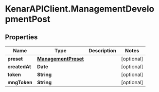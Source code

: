# KenarAPIClient.ManagementDevelopmentPost

## Properties

Name | Type | Description | Notes
------------ | ------------- | ------------- | -------------
**preset** | [**ManagementPreset**](ManagementPreset.md) |  | [optional] 
**createdAt** | **Date** |  | [optional] 
**token** | **String** |  | [optional] 
**mngToken** | **String** |  | [optional] 


